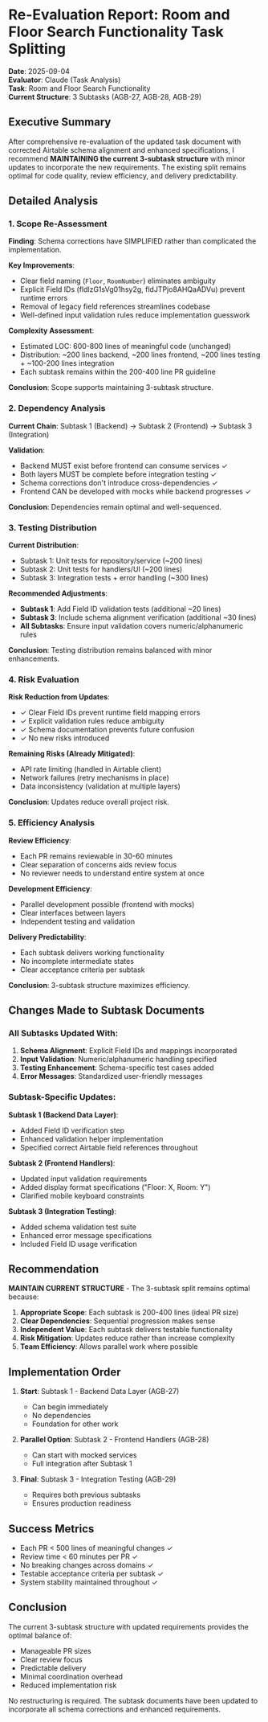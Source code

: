 # Re-Evaluation Report: Room and Floor Search Functionality Task Splitting

**Date**: 2025-09-04  
**Evaluator**: Claude (Task Analysis)  
**Task**: Room and Floor Search Functionality  
**Current Structure**: 3 Subtasks (AGB-27, AGB-28, AGB-29)

## Executive Summary

After comprehensive re-evaluation of the updated task document with corrected Airtable schema alignment and enhanced specifications, I recommend **MAINTAINING the current 3-subtask structure** with minor updates to incorporate the new requirements. The existing split remains optimal for code quality, review efficiency, and delivery predictability.

## Detailed Analysis

### 1. Scope Re-Assessment

**Finding**: Schema corrections have SIMPLIFIED rather than complicated the implementation.

**Key Improvements**:
- Clear field naming (`Floor`, `RoomNumber`) eliminates ambiguity
- Explicit Field IDs (fldlzG1sVg01hsy2g, fldJTPjo8AHQaADVu) prevent runtime errors
- Removal of legacy field references streamlines codebase
- Well-defined input validation rules reduce implementation guesswork

**Complexity Assessment**:
- Estimated LOC: 600-800 lines of meaningful code (unchanged)
- Distribution: ~200 lines backend, ~200 lines frontend, ~200 lines testing + ~100-200 lines integration
- Each subtask remains within the 200-400 line PR guideline

**Conclusion**: Scope supports maintaining 3-subtask structure.

### 2. Dependency Analysis

**Current Chain**: Subtask 1 (Backend) → Subtask 2 (Frontend) → Subtask 3 (Integration)

**Validation**:
- Backend MUST exist before frontend can consume services ✓
- Both layers MUST be complete before integration testing ✓
- Schema corrections don't introduce cross-dependencies ✓
- Frontend CAN be developed with mocks while backend progresses ✓

**Conclusion**: Dependencies remain optimal and well-sequenced.

### 3. Testing Distribution

**Current Distribution**:
- Subtask 1: Unit tests for repository/service (~200 lines)
- Subtask 2: Unit tests for handlers/UI (~200 lines)
- Subtask 3: Integration tests + error handling (~300 lines)

**Recommended Adjustments**:
- **Subtask 1**: Add Field ID validation tests (additional ~20 lines)
- **Subtask 3**: Include schema alignment verification (additional ~30 lines)
- **All Subtasks**: Ensure input validation covers numeric/alphanumeric rules

**Conclusion**: Testing distribution remains balanced with minor enhancements.

### 4. Risk Evaluation

**Risk Reduction from Updates**:
- ✓ Clear Field IDs prevent runtime field mapping errors
- ✓ Explicit validation rules reduce ambiguity
- ✓ Schema documentation prevents future confusion
- ✓ No new risks introduced

**Remaining Risks (Already Mitigated)**:
- API rate limiting (handled in Airtable client)
- Network failures (retry mechanisms in place)
- Data inconsistency (validation at multiple layers)

**Conclusion**: Updates reduce overall project risk.

### 5. Efficiency Analysis

**Review Efficiency**:
- Each PR remains reviewable in 30-60 minutes
- Clear separation of concerns aids review focus
- No reviewer needs to understand entire system at once

**Development Efficiency**:
- Parallel development possible (frontend with mocks)
- Clear interfaces between layers
- Independent testing and validation

**Delivery Predictability**:
- Each subtask delivers working functionality
- No incomplete intermediate states
- Clear acceptance criteria per subtask

**Conclusion**: 3-subtask structure maximizes efficiency.

## Changes Made to Subtask Documents

### All Subtasks Updated With:
1. **Schema Alignment**: Explicit Field IDs and mappings incorporated
2. **Input Validation**: Numeric/alphanumeric handling specified
3. **Testing Enhancement**: Schema-specific test cases added
4. **Error Messages**: Standardized user-friendly messages

### Subtask-Specific Updates:

**Subtask 1 (Backend Data Layer)**:
- Added Field ID verification step
- Enhanced validation helper implementation
- Specified correct Airtable field references throughout

**Subtask 2 (Frontend Handlers)**:
- Updated input validation requirements
- Added display format specifications ("Floor: X, Room: Y")
- Clarified mobile keyboard constraints

**Subtask 3 (Integration Testing)**:
- Added schema validation test suite
- Enhanced error message specifications
- Included Field ID usage verification

## Recommendation

**MAINTAIN CURRENT STRUCTURE** - The 3-subtask split remains optimal because:

1. **Appropriate Scope**: Each subtask is 200-400 lines (ideal PR size)
2. **Clear Dependencies**: Sequential progression makes sense
3. **Independent Value**: Each subtask delivers testable functionality
4. **Risk Mitigation**: Updates reduce rather than increase complexity
5. **Team Efficiency**: Allows parallel work where possible

## Implementation Order

1. **Start**: Subtask 1 - Backend Data Layer (AGB-27)
   - Can begin immediately
   - No dependencies
   - Foundation for other work

2. **Parallel Option**: Subtask 2 - Frontend Handlers (AGB-28)
   - Can start with mocked services
   - Full integration after Subtask 1

3. **Final**: Subtask 3 - Integration Testing (AGB-29)
   - Requires both previous subtasks
   - Ensures production readiness

## Success Metrics

- Each PR < 500 lines of meaningful changes ✓
- Review time < 60 minutes per PR ✓
- No breaking changes across domains ✓
- Testable acceptance criteria per subtask ✓
- System stability maintained throughout ✓

## Conclusion

The current 3-subtask structure with updated requirements provides the optimal balance of:
- Manageable PR sizes
- Clear review focus
- Predictable delivery
- Minimal coordination overhead
- Reduced implementation risk

No restructuring is required. The subtask documents have been updated to incorporate all schema corrections and enhanced requirements.